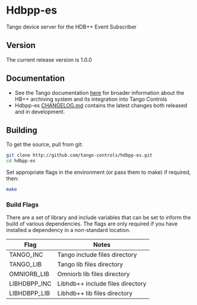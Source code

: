# Hdbpp-es

Tango device server for the HDB++ Event Subscriber 

## Version

The current release version is 1.0.0

## Documentation

* See the Tango documentation [here](http://tango-controls.readthedocs.io/en/latest/administration/services/hdbpp/index.html#hdb-an-archiving-historian-service) for broader information about the HB++ archiving system and its integration into Tango Controls
* Hdbpp-es [CHANGELOG.md](https://github.com/tango-controls/libhdbpp/blob/master/CHANGELOG.md) contains the latest changes both released and in development.

## Building

To get the source, pull from git:

```bash
git clone http://github.com/tango-controls/hdbpp-es.git  
cd hdbpp-es
```

Set appropriate flags in the environment (or pass them to make) if required, then:

```bash
make
```

### Build Flags

There are a set of library and include variables that can be set to inform the build of various dependencies. The flags are only required if you have installed a dependency in a non-standard location. 

| Flag | Notes |
|------|-------|
| TANGO_INC | Tango include files directory |
| TANGO_LIB | Tango lib files directory |
| OMNIORB_LIB | Omniorb lib files directory |
| LIBHDBPP_INC | Libhdb++ include files directory
| LIBHDBPP_LIB | Libhdb++ lib files directory |
